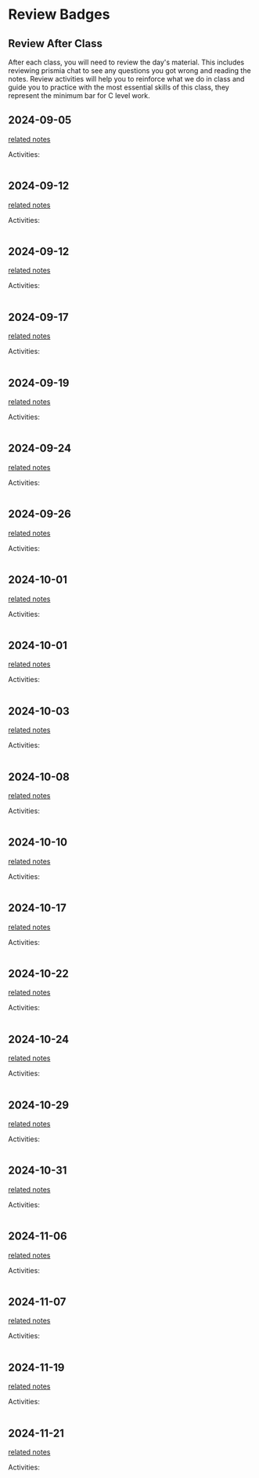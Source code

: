 
# Review Badges


## Review After Class

After each class, you will need to review the day's material. This includes reviewing prismia chat to see any questions you got wrong and reading the notes.  Review activities will help you to reinforce what we do in class and guide you to practice with the most essential skills of this class, they represent the minimum bar for C level work.  



## 2024-09-05

[related notes](../notes/2024-09-05)

Activities:
```{include} ../_review/2024-09-05.md
```
## 2024-09-12

[related notes](../notes/2024-09-12)

Activities:
```{include} ../_review/2024-09-12.md
```
## 2024-09-12

[related notes](../notes/2024-09-12)

Activities:
```{include} ../_review/2024-09-12.md
```
## 2024-09-17

[related notes](../notes/2024-09-17)

Activities:
```{include} ../_review/2024-09-17.md
```
## 2024-09-19

[related notes](../notes/2024-09-19)

Activities:
```{include} ../_review/2024-09-19.md
```
## 2024-09-24

[related notes](../notes/2024-09-24)

Activities:
```{include} ../_review/2024-09-24.md
```
## 2024-09-26

[related notes](../notes/2024-09-26)

Activities:
```{include} ../_review/2024-09-26.md
```
## 2024-10-01

[related notes](../notes/2024-10-01)

Activities:
```{include} ../_review/2024-10-01.md
```
## 2024-10-01

[related notes](../notes/2024-10-01)

Activities:
```{include} ../_review/2024-10-01.md
```
## 2024-10-03

[related notes](../notes/2024-10-03)

Activities:
```{include} ../_review/2024-10-03.md
```
## 2024-10-08

[related notes](../notes/2024-10-08)

Activities:
```{include} ../_review/2024-10-08.md
```
## 2024-10-10

[related notes](../notes/2024-10-10)

Activities:
```{include} ../_review/2024-10-10.md
```
## 2024-10-17

[related notes](../notes/2024-10-17)

Activities:
```{include} ../_review/2024-10-17.md
```
## 2024-10-22

[related notes](../notes/2024-10-22)

Activities:
```{include} ../_review/2024-10-22.md
```
## 2024-10-24

[related notes](../notes/2024-10-24)

Activities:
```{include} ../_review/2024-10-24.md
```
## 2024-10-29

[related notes](../notes/2024-10-29)

Activities:
```{include} ../_review/2024-10-29.md
```

## 2024-10-31

[related notes](../notes/2024-10-31)

Activities:
```{include} ../_review/2024-10-31.md
```


## 2024-11-06

[related notes](../notes/2024-11-06)

Activities:
```{include} ../_review/2024-11-06.md
```


## 2024-11-07

[related notes](../notes/2024-11-07)

Activities:
```{include} ../_review/2024-11-07.md
```


## 2024-11-19

[related notes](../notes/2024-11-19)

Activities:
```{include} ../_review/2024-11-19.md
```
## 2024-11-21

[related notes](../notes/2024-11-21)

Activities:
```{include} ../_review/2024-11-21.md
```